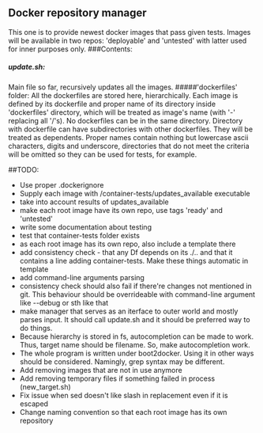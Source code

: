 ## Docker repository manager
This one is to provide newest docker images that pass given tests.
Images will be available in two repos: 'deployable' and 'untested' with 
latter used for inner purposes only.
###Contents:
##### update.sh:
Main file so far, recursively updates all the images.
#####'dockerfiles' folder:
All the dockerfiles are stored here, hierarchically. Each image is 
defined by its dockerfile and proper name of its directory inside 
'dockerfiles' directory, which will be treated as image's name (with '-' 
replacing all '/'s). No dockerfiles can be in the same directory. 
Directory with dockerfile can have subdirectories with other dockerfiles. 
They will be treated as dependents.
Proper names contain nothing but lowercase ascii characters, digits and 
underscore, directories that do not meet the criteria will be omitted so 
they can be used for tests, for example.

##TODO:
 * Use proper .dockerignore
 * Supply each image with /container-tests/updates_available executable
 * take into account results of updates_available
 * make each root image have its own repo, use tags 'ready' and 
 'untested' 
 * write some documentation about testing
 * test that container-tests folder exists    
 * as each root image has its own repo, also include a template there
 * add consistency check - that any Df depends on its ./.. and that it 
 contains a line adding container-tests. Make these things automatic in 
 template
 * add command-line arguments parsing
 * consistency check should also fail if there're changes not mentioned 
 in git. This behaviour should be overrideable with command-line argument 
 like --debug or sth like that
 * make manager that serves as an iterface to outer world and mostly 
 parses input. It should call update.sh and it should be preferred way to 
 do things.
 * Because hierarchy is stored in fs, autocompletion can be made to work.
 Thus, target name should be filename. So, make autocompletion work.
 * The whole program is written under boot2docker. Using it in other ways
 should be considered. Namingly, grep syntax may be different.
 * Add removing images that are not in use anymore
 * Add removing temporary files if something failed in process (new_target.sh)
 * Fix issue when sed doesn't like slash in replacement even if it is escaped
 * Change naming convention so that each root image has its own repository
